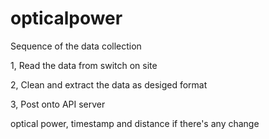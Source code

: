 # opticalpower
Sequence of the data collection

1, Read the data from switch on site

2, Clean and extract the data as desiged format

3, Post onto API server

optical power, timestamp and distance if there's any change
